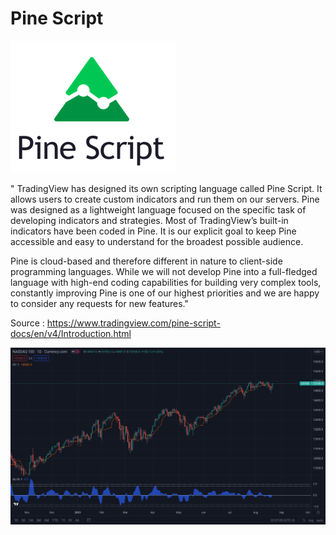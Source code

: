 # Pine Script 

![alt text](https://github.com/CatalaniCD/quantitative_finance/blob/main/pinescript/pinescript.png?raw=true)

" TradingView has designed its own scripting language called Pine Script. It allows users to create custom indicators and run them on our servers. Pine was designed as a lightweight language focused on the specific task of developing indicators and strategies. Most of TradingView’s built-in indicators have been coded in Pine. It is our explicit goal to keep Pine accessible and easy to understand for the broadest possible audience.

Pine is cloud-based and therefore different in nature to client-side programming languages. While we will not develop Pine into a full-fledged language with high-end coding capabilities for building very complex tools, constantly improving Pine is one of our highest priorities and we are happy to consider any requests for new features."

Source : https://www.tradingview.com/pine-script-docs/en/v4/Introduction.html

![alt text](https://github.com/CatalaniCD/quantitative_finance/blob/main/pinescript/pine_indicators.png?raw=true)
